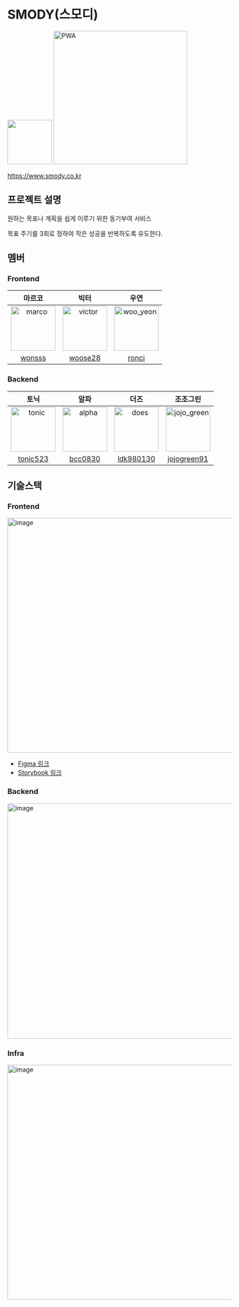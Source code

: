 # SMODY(스모디) 

<img src="https://user-images.githubusercontent.com/59413128/185350531-1ecaaf78-e295-4bf5-b14a-4c5208e84c65.png" width="100"> <img src="https://user-images.githubusercontent.com/59413128/185350386-6b9d9f8b-8f86-4f63-84c1-9b52dd9fbf19.png" alt="PWA" width="300">

https://www.smody.co.kr

## 프로젝트 설명

원하는 목표나 계획을 쉽게 이루기 위한 동기부여 서비스

목표 주기를 3회로 정하여 작은 성공을 반복하도록 유도한다.

## 멤버

### Frontend

|                                                마르코                                                 |                                                  빅터                                                  |                                                   우연                                                   |
| :---------------------------------------------------------------------------------------------------: | :----------------------------------------------------------------------------------------------------: | :------------------------------------------------------------------------------------------------------: |
| <img src="https://avatars.githubusercontent.com/u/59413128?v=4" alt="marco" width="100" height="100"> | <img src="https://avatars.githubusercontent.com/u/52148907?v=4" alt="victor" width="100" height="100"> | <img src="https://avatars.githubusercontent.com/u/70249108?v=4" alt="woo_yeon" width="100" height="100"> |
|                                  [wonsss](https://github.com/wonsss)                                  |                                 [woose28](https://github.com/woose28)                                  |                                    [ronci](https://github.com/ronci)                                     |

### Backend

|                                                 토닉                                                  |                                                 알파                                                  |                                                 더즈                                                 |                                                  조조그린                                                  |
| :---------------------------------------------------------------------------------------------------: | :---------------------------------------------------------------------------------------------------: | :--------------------------------------------------------------------------------------------------: | :--------------------------------------------------------------------------------------------------------: |
| <img src="https://avatars.githubusercontent.com/u/59171113?v=4" alt="tonic" width="100" height="100"> | <img src="https://avatars.githubusercontent.com/u/50986686?v=4" alt="alpha" width="100" height="100"> | <img src="https://avatars.githubusercontent.com/u/78652144?v=4" alt="does" width="100" height="100"> | <img src="https://avatars.githubusercontent.com/u/82805588?v=4" alt="jojo_green" width="100" height="100"> |
|                                [tonic523](https://github.com/tonic523)                                |                                 [bcc0830](https://github.com/bcc0830)                                 |                              [ldk980130](https://github.com/ldk980130)                               |                               [jojogreen91](https://github.com/jojogreen91)                                |

## 기술스택

### Frontend

<img width="528" alt="image" src="https://user-images.githubusercontent.com/59413128/185350085-f0dfdfc8-f28e-41a2-a637-9426e5217f78.png">

- [Figma 링크](https://www.figma.com/file/HQinpzR8FuXUFxTZzzzCpf/Smody-Design-System)
- [Storybook 링크](https://woowacourse-teams.github.io/2022-smody)

### Backend

<img width="529" alt="image" src="https://user-images.githubusercontent.com/59413128/196944126-2cd8cb03-b261-4555-828f-29d9f0173d98.png">


### Infra

<img width="528" alt="image" src="https://user-images.githubusercontent.com/59413128/185350044-159d30d9-751a-495e-94b5-3f61a433f5e9.png">
